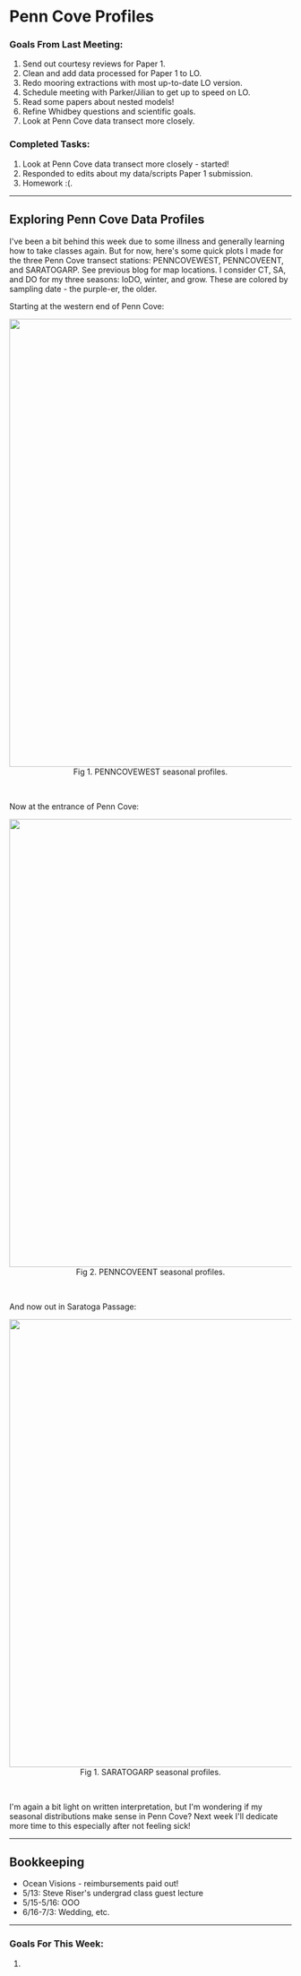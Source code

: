 # Penn Cove Profiles

### Goals From Last Meeting:
1. Send out courtesy reviews for Paper 1.
2. Clean and add data processed for Paper 1 to LO.
3. Redo mooring extractions with most up-to-date LO version.
4. Schedule meeting with Parker/Jilian to get up to speed on LO.
5. Read some papers about nested models!
6. Refine Whidbey questions and scientific goals.
7. Look at Penn Cove data transect more closely.
   
### Completed Tasks:
1. Look at Penn Cove data transect more closely - started!
2. Responded to edits about my data/scripts Paper 1 submission.
3. Homework :(.


---

## Exploring Penn Cove Data Profiles

I've been a bit behind this week due to some illness and generally learning how to take classes again. But for now, here's some quick plots I made for the three Penn Cove transect stations: PENNCOVEWEST, PENNCOVEENT, and SARATOGARP. See previous blog for map locations. I consider CT, SA, and DO for my three seasons: loDO, winter, and grow. These are colored by sampling date - the purple-er, the older.

Starting at the western end of Penn Cove:

<p style="text-align:center;"><img src="https://github.com/user-attachments/assets/a4021835-1d4a-4d71-a643-45c1f72f67ec" width="800"/><br>Fig 1. PENNCOVEWEST seasonal profiles.</p><br>

Now at the entrance of Penn Cove:

<p style="text-align:center;"><img src="https://github.com/user-attachments/assets/64a04d09-4c3e-40f0-9d41-199fda8cee89" width="800"/><br>Fig 2. PENNCOVEENT seasonal profiles.</p><br>

And now out in Saratoga Passage:

<p style="text-align:center;"><img src="https://github.com/user-attachments/assets/a6741a33-dc18-47ee-9bab-26f1ab8f5b32" width="800"/><br>Fig 1. SARATOGARP seasonal profiles.</p><br>

I'm again a bit light on written interpretation, but I'm wondering if my seasonal distributions make sense in Penn Cove? Next week I'll dedicate more time to this especially after not feeling sick!


---

## Bookkeeping
* Ocean Visions - reimbursements paid out!
* 5/13: Steve Riser's undergrad class guest lecture
* 5/15-5/16: OOO
* 6/16-7/3: Wedding, etc.

---


### Goals For This Week:
1. 

